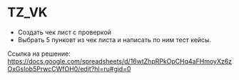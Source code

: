 # TZ_VK

- Создать чек лист с проверкой
- Выбрать 5 пунковт из чек листа и написать по ним тест кейсы.

Ссылка на решение: https://docs.google.com/spreadsheets/d/16wtZhpRPkOpCHq4aFHmoyXz6zOxGsIob5PrwcCWfOH0/edit?hl=ru#gid=0
